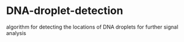 # DNA-droplet-detection
algorithm for detecting the locations of DNA droplets for further signal analysis
